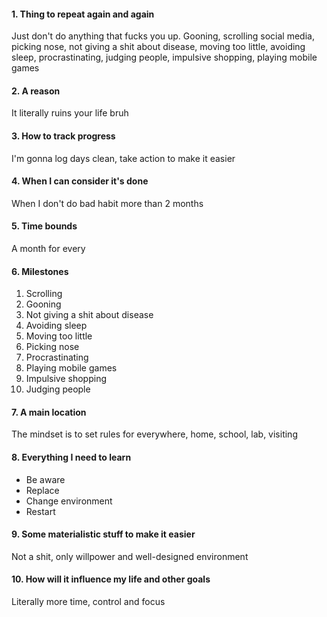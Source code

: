 #### 1. Thing to repeat again and again
Just don't do anything that fucks you up. Gooning, scrolling social media, picking nose, not giving a shit about disease, moving too little, avoiding sleep, procrastinating, judging people, impulsive shopping, playing mobile games
#### 2. A reason
It literally ruins your life bruh
#### 3. How to track progress
I'm gonna log days clean, take action to make it easier
#### 4. When I can consider it's done
When I don't do bad habit more than 2 months
#### 5. Time bounds
A month for every
#### 6. Milestones
1. Scrolling
2. Gooning
3. Not giving a shit about disease
4. Avoiding sleep
5. Moving too little
6. Picking nose
7. Procrastinating
8. Playing mobile games
9. Impulsive shopping
10. Judging people
#### 7. A main location
The mindset is to set rules for everywhere, home, school, lab, visiting
#### 8. Everything I need to learn
- Be aware
- Replace
- Change environment
- Restart
#### 9. Some materialistic stuff to make it easier
Not a shit, only willpower and well-designed environment
#### 10. How will it influence my life and other goals
Literally more time, control and focus